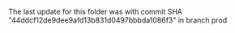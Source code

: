 The last update for this folder was with commit SHA "44ddcf12de9dee9afd13b831d0497bbbda1086f3" in branch prod
